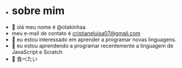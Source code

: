 - # sobre mim
- 👋 olá meu nome é @otakinhaa
- meu e-mail de contato é cristianeluisa07@gmail.com
- 👀 eu estou interessado em aprender a programar novas linguagens.
- 🌱 eu estou aprendendo a programar recentemente a linguagem de JavaScript e Scratch
- 💞️ 食べたい



